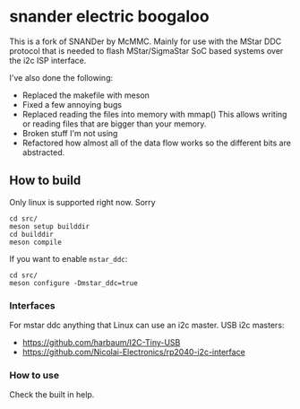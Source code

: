 # snander electric boogaloo

This is a fork of SNANDer by McMMC. Mainly for use with the MStar DDC
protocol that is needed to flash MStar/SigmaStar SoC based systems
over the i2c ISP interface.

I've also done the following: 
- Replaced the makefile with meson
- Fixed a few annoying bugs
- Replaced reading the files into memory with mmap()
  This allows writing or reading files that are bigger than your memory.
- Broken stuff I'm not using
- Refactored how almost all of the data flow works so the different
  bits are abstracted.

## How to build

Only linux is supported right now. Sorry

```
cd src/
meson setup builddir
cd builddir
meson compile
```

If you want to enable `mstar_ddc`:

```
cd src/
meson configure -Dmstar_ddc=true
```

### Interfaces

For mstar ddc anything that Linux can use an i2c master.
USB i2c masters:
  - https://github.com/harbaum/I2C-Tiny-USB
  - https://github.com/Nicolai-Electronics/rp2040-i2c-interface

### How to use

Check the built in help.
